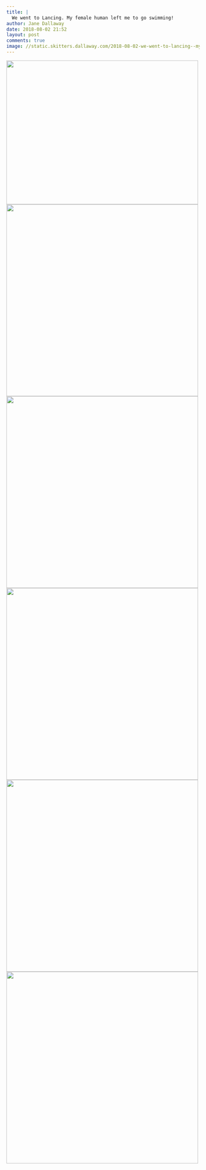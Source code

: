 ```yaml
---
title: |
  We went to Lancing. My female human left me to go swimming!
author: Jane Dallaway
date: 2018-08-02 21:52
layout: post
comments: true
image: //static.skitters.dallaway.com/2018-08-02-we-went-to-lancing--my-female-human-left-me-to-go-swimming-thumb-1-IMG_5488.jpg
---
```


<div>
        <a href="//static.skitters.dallaway.com/2018-08-02-we-went-to-lancing--my-female-human-left-me-to-go-swimming-fullsize-1-IMG_5488.jpg">
          <img src="//static.skitters.dallaway.com/2018-08-02-we-went-to-lancing--my-female-human-left-me-to-go-swimming-thumb-1-IMG_5488.jpg" width="500" height="375"/>
        </a>
      </div><div>
        <a href="//static.skitters.dallaway.com/2018-08-02-we-went-to-lancing--my-female-human-left-me-to-go-swimming-fullsize-2-IMG_5483.jpg">
          <img src="//static.skitters.dallaway.com/2018-08-02-we-went-to-lancing--my-female-human-left-me-to-go-swimming-thumb-2-IMG_5483.jpg" width="500" height="500"/>
        </a>
      </div><div>
        <a href="//static.skitters.dallaway.com/2018-08-02-we-went-to-lancing--my-female-human-left-me-to-go-swimming-fullsize-3-IMG_5489.jpg">
          <img src="//static.skitters.dallaway.com/2018-08-02-we-went-to-lancing--my-female-human-left-me-to-go-swimming-thumb-3-IMG_5489.jpg" width="500" height="500"/>
        </a>
      </div><div>
        <a href="//static.skitters.dallaway.com/2018-08-02-we-went-to-lancing--my-female-human-left-me-to-go-swimming-fullsize-4-IMG_5486.jpg">
          <img src="//static.skitters.dallaway.com/2018-08-02-we-went-to-lancing--my-female-human-left-me-to-go-swimming-thumb-4-IMG_5486.jpg" width="500" height="500"/>
        </a>
      </div><div>
        <a href="//static.skitters.dallaway.com/2018-08-02-we-went-to-lancing--my-female-human-left-me-to-go-swimming-fullsize-5-IMG_5485.jpg">
          <img src="//static.skitters.dallaway.com/2018-08-02-we-went-to-lancing--my-female-human-left-me-to-go-swimming-thumb-5-IMG_5485.jpg" width="500" height="500"/>
        </a>
      </div><div>
        <a href="//static.skitters.dallaway.com/2018-08-02-we-went-to-lancing--my-female-human-left-me-to-go-swimming-fullsize-6-IMG_5484.jpg">
          <img src="//static.skitters.dallaway.com/2018-08-02-we-went-to-lancing--my-female-human-left-me-to-go-swimming-thumb-6-IMG_5484.jpg" width="500" height="500"/>
        </a>
      </div>

       
      
